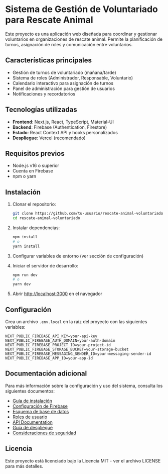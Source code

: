 # Sistema de Gestión de Voluntariado para Rescate Animal

Este proyecto es una aplicación web diseñada para coordinar y gestionar voluntarios en organizaciones de rescate animal. Permite la planificación de turnos, asignación de roles y comunicación entre voluntarios.

## Características principales

- Gestión de turnos de voluntariado (mañana/tarde)
- Sistema de roles (Administrador, Responsable, Voluntario)
- Calendario interactivo para asignación de turnos
- Panel de administración para gestión de usuarios
- Notificaciones y recordatorios

## Tecnologías utilizadas

- **Frontend**: Next.js, React, TypeScript, Material-UI
- **Backend**: Firebase (Authentication, Firestore)
- **Estado**: React Context API y hooks personalizados
- **Despliegue**: Vercel (recomendado)

## Requisitos previos

- Node.js v16 o superior
- Cuenta en Firebase
- npm o yarn

## Instalación

1. Clonar el repositorio:
   ```bash
   git clone https://github.com/tu-usuario/rescate-animal-voluntariado.git
   cd rescate-animal-voluntariado
   ```

2. Instalar dependencias:
   ```bash
   npm install
   # o
   yarn install
   ```

3. Configurar variables de entorno (ver sección de configuración)

4. Iniciar el servidor de desarrollo:
   ```bash
   npm run dev
   # o
   yarn dev
   ```

5. Abrir [http://localhost:3000](http://localhost:3000) en el navegador

## Configuración

Crea un archivo `.env.local` en la raíz del proyecto con las siguientes variables:

```
NEXT_PUBLIC_FIREBASE_API_KEY=your-api-key
NEXT_PUBLIC_FIREBASE_AUTH_DOMAIN=your-auth-domain
NEXT_PUBLIC_FIREBASE_PROJECT_ID=your-project-id
NEXT_PUBLIC_FIREBASE_STORAGE_BUCKET=your-storage-bucket
NEXT_PUBLIC_FIREBASE_MESSAGING_SENDER_ID=your-messaging-sender-id
NEXT_PUBLIC_FIREBASE_APP_ID=your-app-id
```

## Documentación adicional

Para más información sobre la configuración y uso del sistema, consulta los siguientes documentos:

- [Guía de instalación](docs/INSTALLATION.md)
- [Configuración de Firebase](docs/FIREBASE_CONFIG.md)
- [Esquema de base de datos](docs/DATABASE_SCHEMA.md)
- [Roles de usuario](docs/USER_ROLES.md)
- [API Documentation](docs/API_DOCS.md)
- [Guía de despliegue](docs/DEPLOYMENT.md)
- [Consideraciones de seguridad](docs/SECURITY.md)

## Licencia

Este proyecto está licenciado bajo la Licencia MIT - ver el archivo LICENSE para más detalles.
